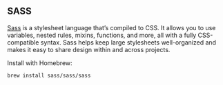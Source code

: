 ## SASS

[Sass](https://sass-lang.com/) is a stylesheet language that’s compiled to CSS. It allows you to use variables, nested rules, mixins, functions, and more, all with a fully CSS-compatible syntax. Sass helps keep large stylesheets well-organized and makes it easy to share design within and across projects.

Install with Homebrew:

```
brew install sass/sass/sass
```

